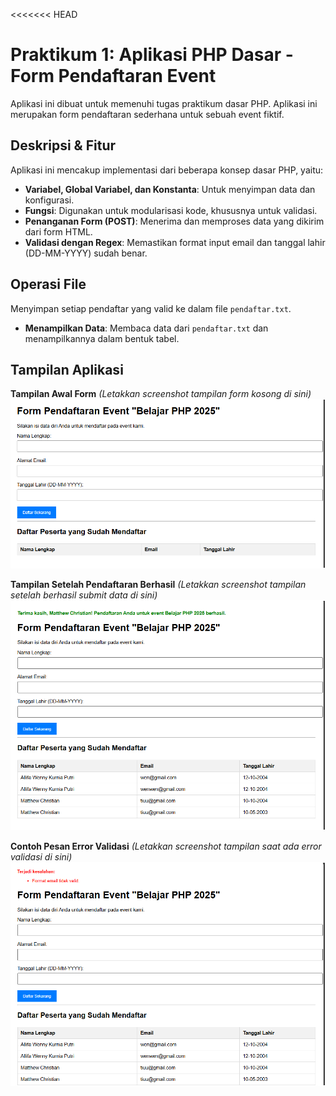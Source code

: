 <<<<<<< HEAD
# Praktikum 1: Aplikasi PHP Dasar - Form Pendaftaran Event 
Aplikasi ini dibuat untuk memenuhi tugas praktikum dasar PHP. Aplikasi ini merupakan form pendaftaran sederhana untuk sebuah event fiktif. 

## Deskripsi & Fitur 
Aplikasi ini mencakup implementasi dari beberapa konsep dasar PHP, yaitu: 
- **Variabel, Global Variabel, dan Konstanta**: Untuk menyimpan data dan konfigurasi. 
- **Fungsi**: Digunakan untuk modularisasi kode, khususnya untuk validasi. 
- **Penanganan Form (POST)**: Menerima dan memproses data yang dikirim dari form HTML. 
- **Validasi dengan Regex**: Memastikan format input email dan tanggal lahir (DD-MM-YYYY) sudah benar. 

## Operasi File
Menyimpan setiap pendaftar yang valid ke dalam file `pendaftar.txt`. 
- **Menampilkan Data**: Membaca data dari `pendaftar.txt` dan menampilkannya dalam bentuk tabel. 
 
## Tampilan Aplikasi 
**Tampilan Awal Form** 
*(Letakkan screenshot tampilan form kosong di sini)* 
![Tampilan Form](image-3.png) 
 
**Tampilan Setelah Pendaftaran Berhasil** 
*(Letakkan screenshot tampilan setelah berhasil submit data di sini)* 
![Tampilan Sukses](image-1.png) 
 
**Contoh Pesan Error Validasi** 
*(Letakkan screenshot tampilan saat ada error validasi di sini)* 
![Tampilan Error](image-2.png) 